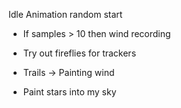 Idle Animation random start

* If samples > 10 then wind recording

* Try out fireflies for trackers

* Trails
	-> Painting wind

* Paint stars into my sky


